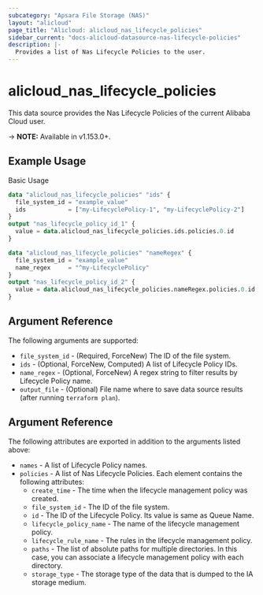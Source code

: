 ```yaml
---
subcategory: "Apsara File Storage (NAS)"
layout: "alicloud"
page_title: "Alicloud: alicloud_nas_lifecycle_policies"
sidebar_current: "docs-alicloud-datasource-nas-lifecycle-policies"
description: |-
  Provides a list of Nas Lifecycle Policies to the user.
---
```


# alicloud\_nas\_lifecycle\_policies

This data source provides the Nas Lifecycle Policies of the current Alibaba Cloud user.

-> **NOTE:** Available in v1.153.0+.

## Example Usage

Basic Usage

```terraform
data "alicloud_nas_lifecycle_policies" "ids" {
  file_system_id = "example_value"
  ids            = ["my-LifecyclePolicy-1", "my-LifecyclePolicy-2"]
}
output "nas_lifecycle_policy_id_1" {
  value = data.alicloud_nas_lifecycle_policies.ids.policies.0.id
}

data "alicloud_nas_lifecycle_policies" "nameRegex" {
  file_system_id = "example_value"
  name_regex     = "^my-LifecyclePolicy"
}
output "nas_lifecycle_policy_id_2" {
  value = data.alicloud_nas_lifecycle_policies.nameRegex.policies.0.id
}
```

## Argument Reference

The following arguments are supported:

* `file_system_id` - (Required, ForceNew) The ID of the file system.
* `ids` - (Optional, ForceNew, Computed)  A list of Lifecycle Policy IDs.
* `name_regex` - (Optional, ForceNew) A regex string to filter results by Lifecycle Policy name.
* `output_file` - (Optional) File name where to save data source results (after running `terraform plan`).

## Argument Reference

The following attributes are exported in addition to the arguments listed above:

* `names` - A list of Lifecycle Policy names.
* `policies` - A list of Nas Lifecycle Policies. Each element contains the following attributes:
	* `create_time` - The time when the lifecycle management policy was created.
	* `file_system_id` - The ID of the file system.
	* `id` - The ID of the Lifecycle Policy. Its value is same as Queue Name.
	* `lifecycle_policy_name` - The name of the lifecycle management policy.
	* `lifecycle_rule_name` - The rules in the lifecycle management policy.
	* `paths` - The list of absolute paths for multiple directories. In this case, you can associate a lifecycle management policy with each directory.
	* `storage_type` - The storage type of the data that is dumped to the IA storage medium.
